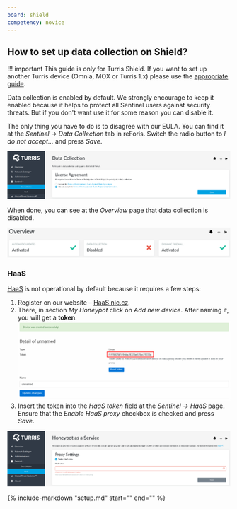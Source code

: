 ```yaml
---
board: shield
competency: novice
---
```

## How to set up data collection on Shield?

!!! important
    This guide is only for Turris Shield. If you want to set up another
    Turris device (Omnia, MOX or Turris 1.x) please use
    the [appropriate guide](setup.md).

Data collection is enabled by default. We strongly encourage to keep it
enabled because it helps to protect all Sentinel users against security
threats. But if you don't want use it for some reason you can disable it.

The only thing you have to do is to disagree with our EULA. You can find
it at the _Sentinel -> Data Collection_ tab in reForis. Switch the radio
button to _I do not accept..._ and press _Save_.

![Data Collection EULA on Shield](collect-shield.png)

When done, you can see at the _Overview_ page that data collection is disabled.

![Data Collection is disabled](collect-disabled.png)

### HaaS

[HaaS](collect.md#haas-honeypot-as-a-service) is not operational by default
because it requires a few steps:

1. Register on our website – [HaaS.nic.cz](https://haas.nic.cz).
2. There, in section _My Honeypot_ click on _Add new device_. After naming it,
you will get a **token**.
![HaaS Device](haas-device.png)
3. Insert the token into the _HaaS token_ field at the _Sentinel -> HaaS_ page.
Ensure that the _Enable HaaS proxy_ checkbox is checked and press _Save_.

![HaaS setup](haas-shield.png)

{%
  include-markdown "setup.md"
  start="<!--isp-start-->"
  end="<!--isp-end-->"
%}
